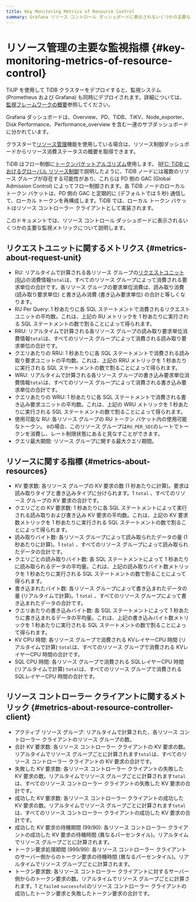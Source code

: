 ```yaml
---
title: Key Monitoring Metrics of Resource Control
summary: Grafana リソース コントロール ダッシュボードに表示されるいくつかの主要なメトリックについて学習します。
---
```


# リソース管理の主要な監視指標 {#key-monitoring-metrics-of-resource-control}

TiUP を使用して TiDB クラスターをデプロイすると、監視システム (Prometheus および Grafana) も同時にデプロイされます。詳細については、 [監視フレームワークの概要](/tidb-monitoring-framework.md)参照してください。

Grafana ダッシュボードは、Overview、PD、TiDB、TiKV、Node_exporter、Disk Performance、Performance_overview を含む一連のサブダッシュボードに分かれています。

クラスターで[リソース管理](/tidb-resource-control.md)機能を使用している場合は、リソース制御ダッシュボードからリソース消費ステータスの概要を取得できます。

TiDB はフロー制御に[トークンバケットアルゴリズム](https://en.wikipedia.org/wiki/Token_bucket)使用します。 [RFC: TiDB におけるグローバル リソース制御](https://github.com/pingcap/tidb/blob/release-8.1/docs/design/2022-11-25-global-resource-control.md#distributed-token-buckets)で説明したように、TiDB ノードには複数のリソース グループが存在する可能性があり、これらは PD 側の GAC (Global Admission Control) によってフロー制御されます。各 TiDB ノードのローカル トークン バケットは、PD 側の GAC と定期的に (デフォルトでは 5 秒) 通信して、ローカル トークンを再構成します。TiDB では、ローカル トークン バケットはリソース コントローラー クライアントとして実装されます。

このドキュメントでは、リソース コントロール ダッシュボードに表示されるいくつかの主要な監視メトリックについて説明します。

## リクエストユニットに関するメトリクス {#metrics-about-request-unit}

-   RU: リアルタイムで計算される各リソース グループの[リクエストユニット (RU)](/tidb-resource-control.md#what-is-request-unit-ru)の消費情報`total`は、すべてのリソース グループによって消費される要求単位の合計です。各リソース グループの要求単位消費は、読み取り消費 (読み取り要求単位) と書き込み消費 (書き込み要求単位) の合計と等しくなります。
-   RU Per Query: 1 秒あたりに各 SQL ステートメントで消費されるリクエスト ユニットの平均数。これは、上記の RU メトリックを 1 秒あたりに実行される SQL ステートメントの数で割ることによって得られます。
-   RRU: リアルタイムで計算される各リソース グループの読み取り要求単位消費情報`total`は、すべてのリソース グループによって消費される読み取り要求単位の合計です。
-   クエリあたりの RRU: 1 秒あたりに各 SQL ステートメントで消費される読み取り要求ユニットの平均数。これは、上記の RRU メトリックを 1 秒あたりに実行される SQL ステートメントの数で割ることによって得られます。
-   WRU: リアルタイムで計算される各リソース グループの書き込み要求単位消費情報`total`は、すべてのリソース グループによって消費される書き込み要求単位の合計です。
-   クエリあたりの WRU: 1 秒あたりに各 SQL ステートメントで消費される書き込み要求ユニットの平均数。これは、上記の WRU メトリックを 1 秒あたりに実行される SQL ステートメントの数で割ることによって得られます。
-   使用可能な RU: 各リソース グループの RU トークン バケット内の使用可能なトークン。 `0`の場合、このリソース グループは`RU_PER_SEC`のレートでトークンを消費し、レート制限状態にあると見なすことができます。
-   クエリ最大期間: リソース グループに関する最大クエリ期間。

## リソースに関する指標 {#metrics-about-resources}

-   KV 要求数: 各リソース グループの KV 要求の数 (1 秒あたりに計算)。要求は読み取りタイプと書き込みタイプに分けられます。1 `total` 、すべてのリソース グループの KV 要求の合計です。
-   クエリごとの KV 要求数: 1 秒あたりに各 SQL ステートメントによって実行される読み取りおよび書き込み KV 要求の平均数。これは、上記の KV 要求数メトリックを 1 秒あたりに実行される SQL ステートメントの数で割ることによって得られます。
-   読み取りバイト数: 各リソース グループによって読み取られたデータの量 (1 秒あたりに計算)。1 `total` 、すべてのリソース グループによって読み取られたデータの合計です。
-   クエリごとの読み取りバイト数: 各 SQL ステートメントによって 1 秒あたりに読み取られるデータの平均量。これは、上記の読み取りバイト数メトリックを 1 秒あたりに実行される SQL ステートメントの数で割ることによって得られます。
-   書き込まれたバイト数: 各リソース グループによって書き込まれたデータの量 (リアルタイムで計算)。1 `total` 、すべてのリソース グループによって書き込まれたデータの合計です。
-   クエリあたりの書き込みバイト数: 各 SQL ステートメントによって 1 秒あたりに書き込まれるデータの平均量。これは、上記の書き込みバイト数メトリックを 1 秒あたりに実行される SQL ステートメントの数で割ることによって得られます。
-   KV CPU 時間: 各リソース グループで消費される KVレイヤーCPU 時間 (リアルタイムで計算) `total`は、すべてのリソース グループで消費される KVレイヤーCPU 時間の合計です。
-   SQL CPU 時間: 各リソース グループで消費される SQLレイヤーCPU 時間 (リアルタイムで計算) `total`は、すべてのリソース グループで消費される SQLレイヤーCPU 時間の合計です。

## リソース コントローラー クライアントに関するメトリック {#metrics-about-resource-controller-client}

-   アクティブ リソース グループ: リアルタイムで計算された、各リソース コントローラー クライアントのリソース グループの数。
-   合計 KV 要求数: 各リソース コントローラー クライアントの KV 要求の数。リアルタイムでリソース グループごとに計算されます`total`は、すべてのリソース コントローラー クライアントの KV 要求の合計です。
-   失敗した KV 要求数: 各リソース コントローラー クライアントの失敗した KV 要求の数。リアルタイムでリソース グループごとに計算されます`total`は、すべてのリソース コントローラー クライアントの失敗した KV 要求の合計です。
-   成功した KV 要求数: 各リソース コントローラー クライアントの成功した KV 要求の数。リアルタイムでリソース グループごとに計算されます`total`は、すべてのリソース コントローラー クライアントの成功した KV 要求の合計です。
-   成功した KV 要求の待機期間 (99/90): 各リソース コントローラー クライアントの成功した KV 要求の待機時間 (異なるパーセンタイル)。リアルタイムでリソース グループごとに計算されます。
-   トークン要求処理期間 (999/99): 各リソース コントローラー クライアントのサーバー側からのトークン要求の待機時間 (異なるパーセンタイル)。リアルタイムでリソース グループごとに計算されます。
-   トークン要求数: 各リソース コントローラー クライアントに対するサーバー側からのトークン要求の数。リアルタイムでリソース グループごとに計算されます。1 と`failed` `successful`のリソース コントローラー クライアントの成功したトークン要求と失敗したトークン要求の合計です。
